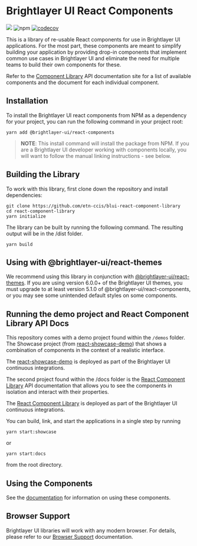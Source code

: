 # Brightlayer UI React Components

[![](https://img.shields.io/circleci/project/github/etn-ccis/blui-react-component-library/master.svg?style=flat)](https://circleci.com/gh/etn-ccis/blui-react-component-library/tree/master)
![npm](https://img.shields.io/npm/v/@brightlayer-ui/react-components?label=%40brightlayer-ui%2Freact-components) [![codecov](https://codecov.io/gh/etn-ccis/blui-react-component-library/branch/master/graph/badge.svg?token=HQFW5YF7WP)](https://codecov.io/gh/etn-ccis/blui-react-component-library)

This is a library of re-usable React components for use in Brightlayer UI applications. For the most part, these components are meant to simplify building your application by providing drop-in components that implement common use cases in Brightlayer UI and eliminate the need for multiple teams to build their own components for these.

Refer to the [Component Library](https://brightlayer-ui-components.github.io/react) API documentation site for a list of available components and the document for each individual component.

## Installation

To install the Brightlayer UI react components from NPM as a dependency for your project, you can run the following command in your project root:

```shell
yarn add @brightlayer-ui/react-components
```

> **NOTE**: This install command will install the package from NPM. If you are a Brightlayer UI developer working with components locally, you will want to follow the manual linking instructions - see below.

## Building the Library

To work with this library, first clone down the repository and install dependencies:

```shell
git clone https://github.com/etn-ccis/blui-react-component-library
cd react-component-library
yarn initialize
```

The library can be built by running the following command. The resulting output will be in the /dist folder.

```shell
yarn build
```

## Using with @brightlayer-ui/react-themes

We recommend using this library in conjunction with [@brightlayer-ui/react-themes](https://www.npmjs.com/package/@brightlayer-ui/react-themes). If you are using version 6.0.0+ of the Brightlayer UI themes, you must upgrade to at least version 5.1.0 of @brightlayer-ui/react-components, or you may see some unintended default styles on some components.

## Running the demo project and React Component Library API Docs

This repository comes with a demo project found within the `/demos` folder.
The Showcase project (from [react-showcase-demo](https://github.com/etn-ccis/blui-react-showcase-demo)) that shows a combination of components in the context of a realistic interface.

The [react-showcase-demo](https://blui-react-showcase.web.app/templates/dashboard) is deployed as part of the Brightlayer UI continuous integrations.

The second project found within the /docs folder is the [React Component Library](https://github.com/etn-ccis/blui-react-component-library/tree/master/docs) API documentation that allows you to see the components in isolation and interact with their properties.

The [React Component Library](https://brightlayer-ui-components.github.io/react/) is deployed as part of the Brightlayer UI continuous integrations.

You can build, link, and start the applications in a single step by running

```shell
yarn start:showcase
```

or

```shell
yarn start:docs
```

from the root directory.

## Using the Components

See the [documentation](https://brightlayer-ui-components.github.io/react) for information on using these components.

## Browser Support

Brightlayer UI libraries will work with any modern browser. For details, please refer to our [Browser Support](https://brightlayer-ui.github.io/development/frameworks-web/react#browser-support) documentation.
